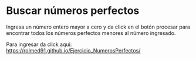 # Buscar números perfectos
Ingresa un número entero mayor a cero y da click en el botón procesar para encontrar todos los números perfectos menores al número ingresado.

Para ingresar da click aquí: https://rolmed91.github.io/Ejercicio_NumerosPerfectos/